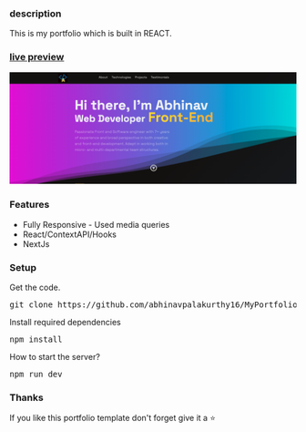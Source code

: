 ### description

This is my portfolio which is built in REACT. 

### [live preview](https://my-portfolio-9z8rgoyjj-abhinavpalakurthy16.vercel.app/)

![react portfoiio](public/images/screen.png)


### Features

- Fully Responsive - Used media queries
- React/ContextAPI/Hooks
- NextJs


### Setup

Get the code.

 <pre>git clone https://github.com/abhinavpalakurthy16/MyPortfolio.git</pre>
 
Install required dependencies

<pre>npm install</pre>


How to start the server?

<pre>npm run dev</pre>

### Thanks
If you like this portfolio template don't forget give it a ⭐ 
 

